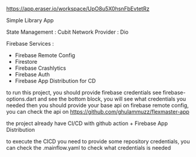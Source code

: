 https://app.eraser.io/workspace/UpO8u5X0hsnFbEvtetRz

Simple Library App 

State Management : Cubit
Network Provider : Dio

Firebase Services : 
- Firebase Remote Config
- Firestore
- Firebase Crashlytics
- Firebase Auth
- Firebase App Distribution for CD

to run this project, you should provide firebase credentials 
see firebase-options.dart and see the bottom block, you will see what credentials you needed
then you should provide your base api on firebase remote config,
you can check the api on https://github.com/ghulammuzz/flexmaster-app

the project already have CI/CD with github action + Firebase App Distribution

to execute the CICD you need to provide some repository credentials, you can check the .mainflow.yaml to check what credentials is needed 
